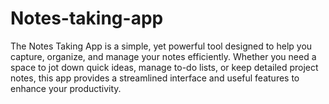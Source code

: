 # Notes-taking-app
The Notes Taking App is a simple, yet powerful tool designed to help you capture, organize, and manage your notes efficiently. Whether you need a space to jot down quick ideas, manage to-do lists, or keep detailed project notes, this app provides a streamlined interface and useful features to enhance your productivity.
